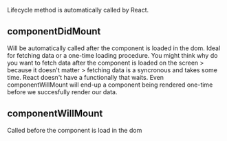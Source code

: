 Lifecycle method is automatically called by React.

## componentDidMount
Will be automatically called after the component is loaded in the dom. Ideal for fetching data or a one-time loading procedure. You might think why do you want to fetch data after the component is loaded on the screen > because it doesn't matter > fetching data is a syncronous and takes some time. React doesn't have a functionally that waits. Even componentWillMount will end-up a component being rendered one-time before we succesfully render our data. 

## componentWillMount
Called before the component is load in the dom
